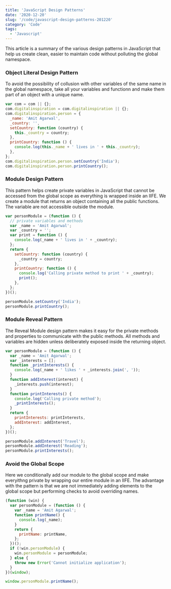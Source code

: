 ```yaml
---
title: 'JavaScript Design Patterns'
date: '2020-12-20'
slug: '/code/javascript-design-patterns-201220'
category: 'Code'
tags:
  - 'Javascript'
---
```


This article is a summary of the various design patterns in JavaScript that help us create clean, easier to maintain code without polluting the global namespace.

### Object Literal Design Pattern

To avoid the possibility of collusion with other variables of the same name in the global namespace, take all your variables and functionn and make them part of an object with a unique name.

```js
var com = com || {};
com.digitalinspiration = com.digitalinspiration || {};
com.digitalinspiration.person = {
  _name: 'Amit Agarwal',
  _country: '',
  setCountry: function (country) {
    this._country = country;
  },
  printCountry: function () {
    console.log(this._name + ' lives in ' + this._country);
  },
};
com.digitalinspiration.person.setCountry('India');
com.digitalinspiration.person.printCountry();
```

### Module Design Pattern

This pattern helps create private variables in JavaScript that cannot be accessed from the global scope as everything is wrapped inside an IIFE. We create a module that returns an object containing all the public functions. The variable are not accessible outside the module.

```js
var personModule = (function () {
  // private variables and methods
  var _name = 'Amit Agarwal';
  var _country = '';
  var print = function () {
    console.log(_name + ' lives in ' + _country);
  };
  return {
    setCountry: function (country) {
      _country = country;
    },
    printCountry: function () {
      console.log('Calling private method to print ' + _country);
      print();
    },
  };
})();

personModule.setCountry('India');
personModule.printCountry();
```

### Module Reveal Pattern

The Reveal Module design pattern makes it easy for the private methods and properties to communicate with the public methods. All methods and variables are hidden unless deliberately exposed inside the returning object.

```js
var personModule = (function () {
  var _name = 'Amit Agarwal';
  var _interests = [];
  function _printInterests() {
    console.log(_name + ' likes ' + _interests.join(', '));
  }
  function addInterest(interest) {
    _interests.push(interest);
  }
  function printInterests() {
    console.log('Calling private method');
    _printInterests();
  }
  return {
    printInterests: printInterests,
    addInterest: addInterest,
  };
})();

personModule.addInterest('Travel');
personModule.addInterest('Reading');
personModule.printInterests();
```

### Avoid the Global Scope

Here we conditionally add our module to the global scope and make everyithng private by wrapping our entire module in an IIFE. The advantage with the pattern is that we are not immediately adding elements to the global scope but performing checks to avoid overriding names.

```js
(function (win) {
  var personModule = (function () {
    var _name = 'Amit Agarwal';
    function printName() {
      console.log(_name);
    }
    return {
      printName: printName,
    };
  })();
  if (!win.personModule) {
    win.personModule = personModule;
  } else {
    throw new Error('Cannot initialize application');
  }
})(window);

window.personModule.printName();
```
